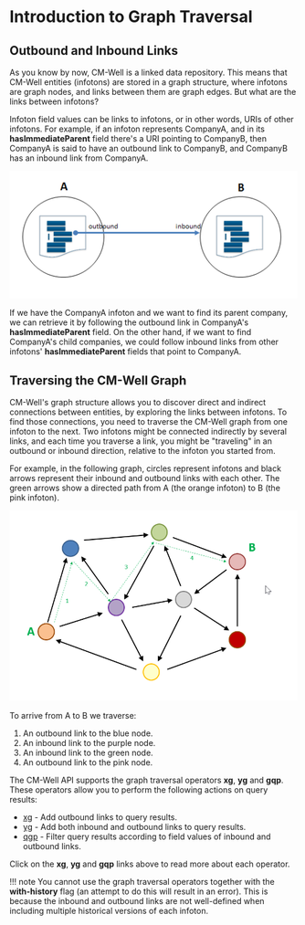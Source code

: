 # Introduction to Graph Traversal

## Outbound and Inbound Links

As you know by now, CM-Well is a linked data repository. This means that CM-Well entities (infotons) are stored in a graph structure, where infotons are graph nodes, and links between them are graph edges. But what are the links between infotons?

Infoton field values can be links to infotons, or in other words, URIs of other infotons. For example, if an infoton represents CompanyA, and in its **hasImmediateParent** field there's a URI pointing to CompanyB, then CompanyA is said to have an outbound link to CompanyB, and CompanyB has an inbound link from CompanyA.

![image](../../_Images/Outbound-and-inbound-links.png)

If we have the CompanyA infoton and we want to find its parent company, we can retrieve it by following the outbound link in CompanyA's **hasImmediateParent** field. On the other hand, if we want to find CompanyA's child companies, we could follow inbound links from other infotons' **hasImmediateParent** fields that point to CompanyA.

## Traversing the CM-Well Graph

CM-Well's graph structure allows you to discover direct and indirect connections between entities, by exploring the links between infotons. To find those connections, you need to traverse the CM-Well graph from one infoton to the next. Two infotons might be connected indirectly by several links, and each time you traverse a link, you might be "traveling" in an outbound or inbound direction, relative to the infoton you started from.

For example, in the following graph, circles represent infotons and black arrows represent their inbound and outbound links with each other. The green arrows show a directed path from A (the orange infoton) to B (the pink infoton).

![image](../../_Images/GraphTraversal.png)

To arrive from A to B we traverse:

1. An outbound link to the blue node.
1. An inbound link to the purple node.
1. An inbound link to the green node.
1. An outbound link to the pink node.

The CM-Well API supports the graph traversal operators **xg**, **yg** and **gqp**. These operators allow you to perform the following actions on query results:

- [xg](API.Traversal.xg.md) - Add outbound links to query results.
- [yg](API.Traversal.yg.md) - Add both inbound and outbound links to query results.
- [qgp](API.Traversal.gqp.md) - Filter query results according to field values of inbound and outbound links.

Click on the **xg**, **yg** and **gqp** links above to read more about each operator.

!!! note
	You cannot use the graph traversal operators together with the **with-history** flag (an attempt to do this will result in an error). This is because the inbound and outbound links are not well-defined when including multiple historical versions of each infoton.



